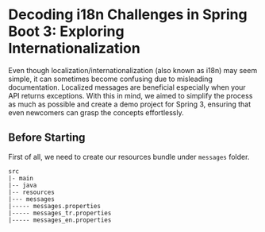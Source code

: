 # Decoding i18n Challenges in Spring Boot 3: Exploring Internationalization

Even though localization/internationalization (also known as i18n) may seem simple, it can sometimes become confusing due to misleading documentation. Localized messages are beneficial especially when your API returns exceptions. With this in mind, we aimed to simplify the process as much as possible and create a demo project for Spring 3, ensuring that even newcomers can grasp the concepts effortlessly.

## Before Starting

First of all, we need to create our resources bundle under `messages` folder.


```
src
|- main
|-- java
|-- resources
|--- messages
|----- messages.properties
|----- messages_tr.properties
|----- messages_en.properties
```